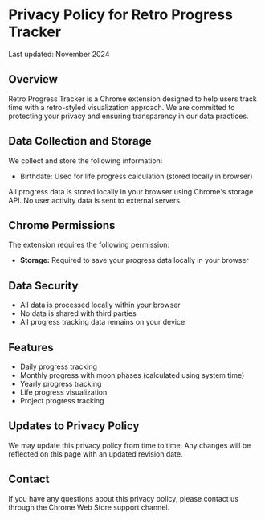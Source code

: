 # Privacy Policy for Retro Progress Tracker

Last updated: November 2024

## Overview
Retro Progress Tracker is a Chrome extension designed to help users track time with a retro-styled visualization approach. We are committed to protecting your privacy and ensuring transparency in our data practices.

## Data Collection and Storage
We collect and store the following information:
- Birthdate: Used for life progress calculation (stored locally in browser)


All progress data is stored locally in your browser using Chrome's storage API. No user activity data is sent to external servers.

## Chrome Permissions
The extension requires the following permission:
- **Storage:** Required to save your progress data locally in your browser

## Data Security
- All data is processed locally within your browser
- No data is shared with third parties
- All progress tracking data remains on your device


## Features
- Daily progress tracking
- Monthly progress with moon phases (calculated using system time)
- Yearly progress tracking
- Life progress visualization
- Project progress tracking

## Updates to Privacy Policy
We may update this privacy policy from time to time. Any changes will be reflected on this page with an updated revision date.

## Contact
If you have any questions about this privacy policy, please contact us through the Chrome Web Store support channel.

